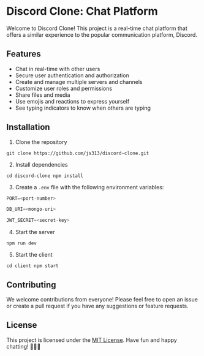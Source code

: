 # Discord Clone: Chat Platform

Welcome to Discord Clone! This project is a real-time chat platform that offers a similar experience to the popular communication platform, Discord. 

## Features

- Chat in real-time with other users
- Secure user authentication and authorization
- Create and manage multiple servers and channels
- Customize user roles and permissions
- Share files and media
- Use emojis and reactions to express yourself
- See typing indicators to know when others are typing

## Installation

1. Clone the repository

`git clone https://github.com/js313/discord-clone.git`

2. Install dependencies

`cd discord-clone
npm install`

3. Create a `.env` file with the following environment variables:

```javascript
PORT=<port-number>

DB_URI=<mongo-uri>

JWT_SECRET=<secret-key>
```

4. Start the server

`npm run dev`

5. Start the client

`cd client
npm start`

## Contributing

We welcome contributions from everyone! Please feel free to open an issue or create a pull request if you have any suggestions or feature requests.

## License

This project is licensed under the [MIT License](https://opensource.org/licenses/MIT). Have fun and happy chatting! 🎉🎉🎉
